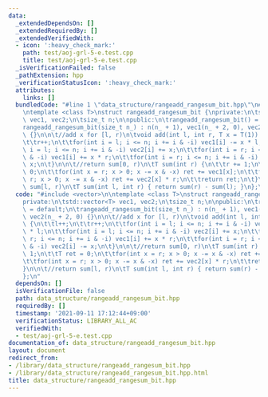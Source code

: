 ```yaml
---
data:
  _extendedDependsOn: []
  _extendedRequiredBy: []
  _extendedVerifiedWith:
  - icon: ':heavy_check_mark:'
    path: test/aoj-grl-5-e.test.cpp
    title: test/aoj-grl-5-e.test.cpp
  _isVerificationFailed: false
  _pathExtension: hpp
  _verificationStatusIcon: ':heavy_check_mark:'
  attributes:
    links: []
  bundledCode: "#line 1 \"data_structure/rangeadd_rangesum_bit.hpp\"\n#include <vector>\n\
    \ntemplate <class T>\nstruct rangeadd_rangesum_bit {\nprivate:\n\tstd::vector<T>\
    \ vec1, vec2;\n\tsize_t n;\n\npublic:\n\trangeadd_rangesum_bit() = default;\n\t\
    rangeadd_rangesum_bit(size_t n_) : n(n_ + 1), vec1(n_ + 2, 0), vec2(n_ + 2, 0)\
    \ {}\n\n\t//add x for [l, r)\n\tvoid add(int l, int r, T x = T(1)) {\n\t\tl++;\n\
    \t\tr++;\n\t\tfor(int i = l; i <= n; i += i & -i) vec1[i] -= x * l;\n\t\tfor(int\
    \ i = l; i <= n; i += i & -i) vec2[i] += x;\n\t\tfor(int i = r; i <= n; i += i\
    \ & -i) vec1[i] += x * r;\n\t\tfor(int i = r; i <= n; i += i & -i) vec2[i] -=\
    \ x;\n\t}\n\n\t//return sum[0, r)\n\tT sum(int r) {\n\t\tr += 1;\n\t\tT ret =\
    \ 0;\n\t\tfor(int x = r; x > 0; x -= x & -x) ret += vec1[x];\n\t\tfor(int x =\
    \ r; x > 0; x -= x & -x) ret += vec2[x] * r;\n\t\treturn ret;\n\t}\n\n\t//return\
    \ sum[l, r)\n\tT sum(int l, int r) { return sum(r) - sum(l); }\n};\n"
  code: "#include <vector>\n\ntemplate <class T>\nstruct rangeadd_rangesum_bit {\n\
    private:\n\tstd::vector<T> vec1, vec2;\n\tsize_t n;\n\npublic:\n\trangeadd_rangesum_bit()\
    \ = default;\n\trangeadd_rangesum_bit(size_t n_) : n(n_ + 1), vec1(n_ + 2, 0),\
    \ vec2(n_ + 2, 0) {}\n\n\t//add x for [l, r)\n\tvoid add(int l, int r, T x = T(1))\
    \ {\n\t\tl++;\n\t\tr++;\n\t\tfor(int i = l; i <= n; i += i & -i) vec1[i] -= x\
    \ * l;\n\t\tfor(int i = l; i <= n; i += i & -i) vec2[i] += x;\n\t\tfor(int i =\
    \ r; i <= n; i += i & -i) vec1[i] += x * r;\n\t\tfor(int i = r; i <= n; i += i\
    \ & -i) vec2[i] -= x;\n\t}\n\n\t//return sum[0, r)\n\tT sum(int r) {\n\t\tr +=\
    \ 1;\n\t\tT ret = 0;\n\t\tfor(int x = r; x > 0; x -= x & -x) ret += vec1[x];\n\
    \t\tfor(int x = r; x > 0; x -= x & -x) ret += vec2[x] * r;\n\t\treturn ret;\n\t\
    }\n\n\t//return sum[l, r)\n\tT sum(int l, int r) { return sum(r) - sum(l); }\n\
    };\n"
  dependsOn: []
  isVerificationFile: false
  path: data_structure/rangeadd_rangesum_bit.hpp
  requiredBy: []
  timestamp: '2021-09-11 17:12:44+09:00'
  verificationStatus: LIBRARY_ALL_AC
  verifiedWith:
  - test/aoj-grl-5-e.test.cpp
documentation_of: data_structure/rangeadd_rangesum_bit.hpp
layout: document
redirect_from:
- /library/data_structure/rangeadd_rangesum_bit.hpp
- /library/data_structure/rangeadd_rangesum_bit.hpp.html
title: data_structure/rangeadd_rangesum_bit.hpp
---
```

